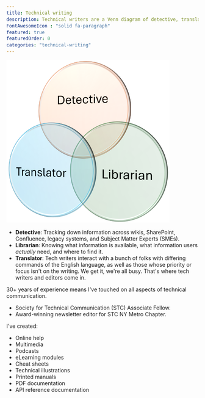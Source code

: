 ```yaml
---
title: Technical writing
description: Technical writers are a Venn diagram of detective, translator, and librarian.
FontAwesomeIcon : "solid fa-paragraph"
featured: true
featuredOrder: 0
categories: "technical-writing"
---
```

![Venn diagram](/assets/images/tech-writer-venn.png)

- **Detective**: Tracking down information across wikis, SharePoint, Confluence, legacy systems, and Subject Matter Experts (SMEs).
- **Librarian**: Knowing what information is available, what information users *actually* need, and where to find it.
- **Translator**: Tech writers interact with a bunch of folks with differing commands of the English language, as well as those whose priority or focus isn't on the writing. We get it, we're all busy. That's where tech writers and editors come in.

30+ years of experience means I've touched on all aspects of technical communication.

- Society for Technical Communication (STC) Associate Fellow.
- Award-winning newsletter editor for STC NY Metro Chapter.

I've created:

- Online help
- Multimedia
- Podcasts
- eLearning modules
- Cheat sheets
- Technical illustrations
- Printed manuals
- PDF documentation
- API reference documentation
